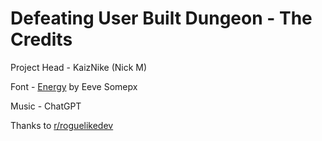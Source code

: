 # Defeating User Built Dungeon - The Credits
Project Head - KaizNike (Nick M)

Font - [Energy](https://www.patreon.com/posts/energy-free-font-54207210) by Eeve Somepx

Music - ChatGPT

Thanks to [r/roguelikedev](https://www.reddit.com/r/roguelikedev/)